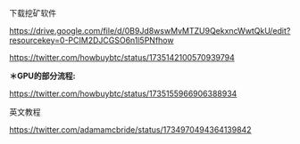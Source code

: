 下载挖矿软件

https://drive.google.com/file/d/0B9Jd8wswMvMTZU9QekxncWwtQkU/edit?resourcekey=0-PCIM2DJCGSO6n1l5PNfhow

https://twitter.com/howbuybtc/status/1735142100570939794

**＊GPU的部分流程:**

https://twitter.com/howbuybtc/status/1735155966906388934

英文教程

https://twitter.com/adamamcbride/status/1734970494364139842
